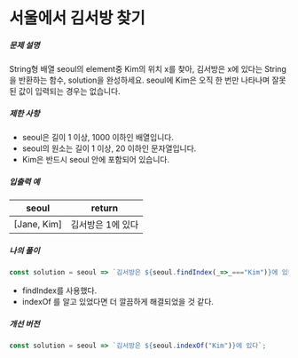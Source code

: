 # 서울에서 김서방 찾기



##### 문제 설명

String형 배열 seoul의 element중 Kim의 위치 x를 찾아, 김서방은 x에 있다는 String을 반환하는 함수, solution을 완성하세요. seoul에 Kim은 오직 한 번만 나타나며 잘못된 값이 입력되는 경우는 없습니다.



##### 제한 사항

- seoul은 길이 1 이상, 1000 이하인 배열입니다.
- seoul의 원소는 길이 1 이상, 20 이하인 문자열입니다.
- Kim은 반드시 seoul 안에 포함되어 있습니다.



##### 입출력 예

| seoul       | return            |
| ----------- | ----------------- |
| [Jane, Kim] | 김서방은 1에 있다 |



##### 나의 풀이

```javascript
const solution = seoul => `김서방은 ${seoul.findIndex(_=>_==="Kim")}에 있다`;
```

- findIndex를 사용했다. 
- indexOf 를 알고 있었다면 더 깔끔하게 해결되었을 것 같다. 



##### 개선 버전

```javascript
const solution = seoul => `김서방은 ${seoul.indexOf("Kim")}에 있다`;
```

